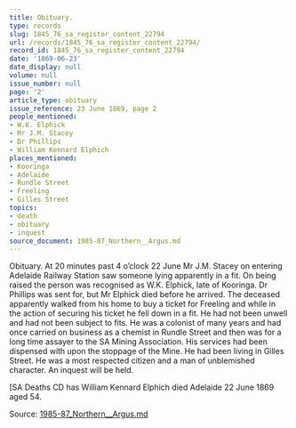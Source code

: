 ```yaml
---
title: Obituary.
type: records
slug: 1845_76_sa_register_content_22794
url: /records/1845_76_sa_register_content_22794/
record_id: 1845_76_sa_register_content_22794
date: '1869-06-23'
date_display: null
volume: null
issue_number: null
page: '2'
article_type: obituary
issue_reference: 23 June 1869, page 2
people_mentioned:
- W.K. Elphick
- Mr J.M. Stacey
- Dr Phillips
- William Kennard Elphich
places_mentioned:
- Kooringa
- Adelaide
- Rundle Street
- Freeling
- Gilles Street
topics:
- death
- obituary
- inquest
source_document: 1985-87_Northern__Argus.md
---
```


Obituary.  At 20 minutes past 4 o’clock 22 June Mr J.M. Stacey on entering Adelaide Railway Station saw someone lying apparently in a fit.  On being raised the person was recognised as W.K. Elphick, late of Kooringa.  Dr Phillips was sent for, but Mr Elphick died before he arrived.  The deceased apparently walked from his home to buy a ticket for Freeling and while in the action of securing his ticket he fell down in a fit.  He had not been unwell and had not been subject to fits.  He was a colonist of many years and had once carried on business as a chemist in Rundle Street and then was for a long time assayer to the SA Mining Association.  His services had been dispensed with upon the stoppage of the Mine.  He had been living in Gilles Street.  He was a most respected citizen and a man of unblemished character.  An inquest will be held.

[SA Deaths CD has William Kennard Elphich died Adelaide 22 June 1869 aged 54.

Source: [1985-87_Northern__Argus.md](/downloads/markdown/1985-87_Northern__Argus.md)
